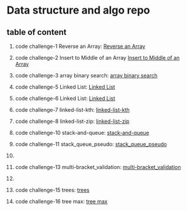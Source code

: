 # Data structure and algo repo
## table of content
1. code challenge-1 Reverse an Array:
[Reverse an Array](./code-challenge01/README.md)

2. code challenge-2  Insert to Middle of an Array [Insert to Middle of an Array](./code-challenge02/README.md)

3. code challenge-3 array binary search:
[array binary search](./code-challenge03/README.md)

5. code challenge-5 Linked List:
[Linked List](./code-challenge05/README.md)

6. code challenge-6 Linked List:
[Linked List](./code-challenge06/README.md)

7. code challenge-7 linked-list-kth:
[linked-list-kth](./code-challenge07/README.md)

8. code challenge-8 linked-list-zip:
[linked-list-zip](./code-challenge08/README.md)

9. code challenge-10 stack-and-queue:
[stack-and-queue](./code-challenge10/README.md)

10. code challenge-11 stack_queue_pseudo:
[stack_queue_pseudo](./code-challenge11/README.md)

11. 

12. code challenge-13 multi-bracket_validation:
[multi-bracket_validation](./code-challenge13/README.md)

13. 

14. code challenge-15 trees:
[trees](./code-challenge15/README.md)

15. code challenge-16 tree max:
[tree max](./code-challenge16/README.md)


